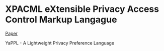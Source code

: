 # XPACML eXtensible Privacy Access Control Markup Langague
[Paper][1]




[1]: http://www-public.imtbs-tsp.eu/~lauren_m/articles/Bekara-Comnet2010.pdf

YaPPL - A Lightweight Privacy Preference Language